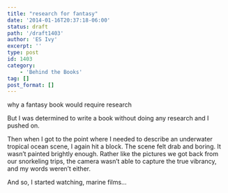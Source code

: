 ```yaml
---
title: "research for fantasy"
date: '2014-01-16T20:37:18-06:00'
status: draft
path: '/draft1403'
author: 'ES Ivy'
excerpt: ''
type: post
id: 1403
category:
    - 'Behind the Books'
tag: []
post_format: []
---
```

why a fantasy book would require research

But I was determined to write a book without doing any research and I pushed on.

Then when I got to the point where I needed to describe an underwater tropical ocean scene, I again hit a block. The scene felt drab and boring. It wasn’t painted brightly enough. Rather like the pictures we got back from our snorkeling trips, the camera wasn’t able to capture the true vibrancy, and my words weren’t either.

And so, I started watching, marine films…